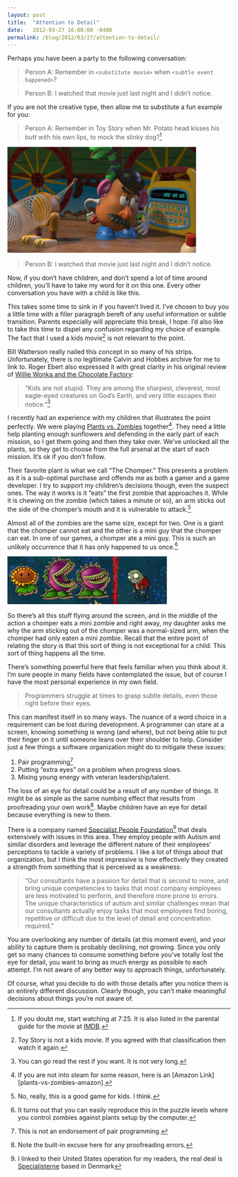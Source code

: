 ```yaml
---
layout: post
title:  "Attention to Detail"
date:   2012-03-27 16:00:00 -0400
permalink: /blog/2012/03/27/attention-to-detail/
---
```


Perhaps you have been a party to the following conversation:

> Person A: Remember in `<substitute movie>` when `<subtle event happened>`?

> Person B: I watched that movie just last night and I didn’t notice.

If you are not the creative type, then allow me to substitute a fun example for you:
<!--break-->
> Person A: Remember in Toy Story when Mr. Potato head kisses his butt with his own lips, to mock the slinky dog?[^1]

![Mr. Potato Head kissing his own butt][potato-butt-kiss]

> Person B: I watched that movie just last night and I didn’t notice.

Now, if you don’t have children, and don’t spend a lot of time around children, you’ll have to take my word for it on this one.
Every other conversation you have with a child is like this.

This takes some time to sink in if you haven’t lived it.  I’ve chosen to buy you a little time with a filler paragraph bereft
of any useful information or subtle transition.  Parents especially will appreciate this break, I hope.  I’d also like to take this time to dispel any confusion regarding my choice of example.   The fact that I used a kids movie[^2] is not relevant to the point.

Bill Watterson really nailed this concept in so many of his strips.  Unfortunately, there is no legitimate Calvin and Hobbes
archive for me to link to.  Roger Ebert also expressed it with great clarity in his original review of
[Willie Wonka and the Chocolate Factory][wonka]:

> “Kids are not stupid. They are among the sharpest, cleverest, most eagle-eyed creatures on God’s Earth, and very little escapes their notice.”[^3]

I recently had an experience with my children that illustrates the point perfectly.  We were  playing [Plants vs. Zombies][pvz-amazon]
together[^4].  They need a little help planting enough sunflowers and defending in the early part of each mission, so I get them
going and then they take over.  We’ve unlocked all the plants, so they get to choose from the full arsenal at the start of each
mission.  It’s ok if you don’t follow.

Their favorite plant is what we call “The Chomper.”  This presents a problem as it is a sub-optimal purchase and offends me as
both a gamer and a game developer.  I try to support my children’s decisions though, even the suspect ones.  The way it works is
it “eats” the first zombie that approaches it.  While it is chewing on the zombie (which takes a minute or so), an arm sticks out
the side of the chomper’s mouth and it is vulnerable to attack.[^5]

Almost all of the zombies are the same size, except for two.  One is a giant that the chomper cannot eat and the other is a mini
guy that the chomper can eat.  In one of our games, a chomper ate a mini guy.  This is  such an unlikely occurrence that it has
only happened to us once.[^6]

![PvZ Chomper munching a mini][pvz]

So there’s all this stuff flying around the screen, and in the middle of the action a chomper eats a mini zombie and right away,
my daughter asks me why the arm sticking out of the chomper was a normal-sized arm, when the chomper had only eaten a mini zombie.
Recall that the entire point of relating the story is that this sort of thing is not exceptional for a child.  This sort of thing
happens all the time.

There’s something powerful here that feels familiar when you think about it.  I’m sure people in many fields have contemplated
the issue, but of course I have the most personal experience in my own field.

> Programmers struggle at times to grasp subtle details, even those right before their eyes.

This can manifest itself in so many ways.  The nuance of a word choice in a requirement can be lost during development.
A programmer can stare at a screen, knowing something is wrong (and where), but not being able to put their finger on it until
someone leans over their shoulder to help.  Consider just a few things a software organization might do to mitigate these issues:
1. Pair programming[^7]
2. Putting “extra eyes” on a problem when progress slows.
3. Mixing young energy with veteran leadership/talent.

The loss of an eye for detail could be a result of any number of things.  It might be as simple as the same numbing effect that
results from proofreading your own work[^8].  Maybe children have an eye for detail because everything is new to them.

There is a company named [Specialist People Foundation][specialist-people][^9] that deals extensively with issues in this area.  They employ people
with Autism and similar disorders and leverage the different nature of their employees’ perceptions to tackle a variety of
problems.  I like a lot of things about that organization, but I think the most impressive is how effectively they created a
strength from something that is perceived as a weakness:

> “Our consultants have a passion for detail that is second to none, and bring unique competencies to tasks that most company
> employees are less motivated to perform, and therefore more prone to errors. The unique characteristics of autism and similar
> challenges mean that our consultants actually enjoy tasks that most employees find boring, repetitive or difficult due to the
> level of detail and concentration required.”

You are overlooking any number of details (at this moment even), and your ability to capture them is probably declining, not
growing.  Since you only get so many chances to consume something before you’ve totally lost the eye for detail, you want to
bring as much energy as possible to each attempt.  I’m not aware of any better way to approach things, unfortunately.

Of course, what you decide to do with those details after you notice them is an entirely different discussion.  Clearly though,
you can’t make meaningful decisions about things you’re not aware of.

[^1]: If you doubt me, start watching at 7:25.  It is also listed in the parental guide for the movie at [IMDB][toy-story].
[^2]: Toy Story is not a kids movie.  If you agreed with that classification then watch it again.
[^3]: You can go read the rest if you want.  It is not very long.
[^4]: If you are not into steam for some reason, here is an [Amazon Link][plants-vs-zombies-amazon].
[^5]: No, really, this is a good game for kids.  I think.
[^6]: It turns out that you can easily reproduce this in the puzzle levels where you control zombies against plants setup by the computer.
[^7]: This is not an endorsement of pair programming.
[^8]: Note the built-in excuse here for any proofreading errors.
[^9]: I linked to their United States operation for my readers, the real deal is [Specialisterne][specialist-people-den] based in Denmark

[potato-butt-kiss]: /asset/atd/potato-butt-kiss.jpg
[toy-story]: http://www.imdb.com/title/tt0114709/parentalguide
[wonka]: http://www.rogerebert.com/reviews/willy-wonka-and-the-chocolate-factory-1971
[pvz]: /asset/atd/pvz.gif
[pvz-amazon]: https://www.amazon.com/Zombies-Mac-Intel-Core-Duo-1-6GHZ/dp/B002AUC5ZQ
[specialist-people]: http://specialisternefoundation.com/
[specialist-people-den]: http://dk.specialisterne.com/
